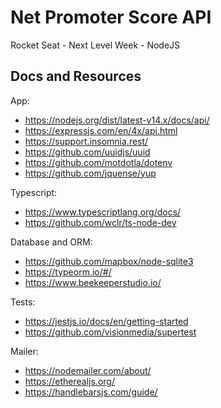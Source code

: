 # Net Promoter Score API

Rocket Seat - Next Level Week - NodeJS

## Docs and Resources

App:

- https://nodejs.org/dist/latest-v14.x/docs/api/
- https://expressjs.com/en/4x/api.html
- https://support.insomnia.rest/
- https://github.com/uuidjs/uuid
- https://github.com/motdotla/dotenv
- https://github.com/jquense/yup

Typescript:

- https://www.typescriptlang.org/docs/
- https://github.com/wclr/ts-node-dev

Database and ORM:

- https://github.com/mapbox/node-sqlite3
- https://typeorm.io/#/
- https://www.beekeeperstudio.io/

Tests:

- https://jestjs.io/docs/en/getting-started
- https://github.com/visionmedia/supertest

Mailer:

- https://nodemailer.com/about/
- https://etherealjs.org/
- https://handlebarsjs.com/guide/
